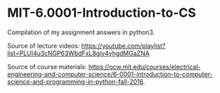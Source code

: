 # MIT-6.0001-Introduction-to-CS
Compilation of my assignment answers in python3.

Source of lecture videos: https://youtube.com/playlist?list=PLUl4u3cNGP63WbdFxL8giv4yhgdMGaZNA

Source of course materials: https://ocw.mit.edu/courses/electrical-engineering-and-computer-science/6-0001-introduction-to-computer-science-and-programming-in-python-fall-2016.
